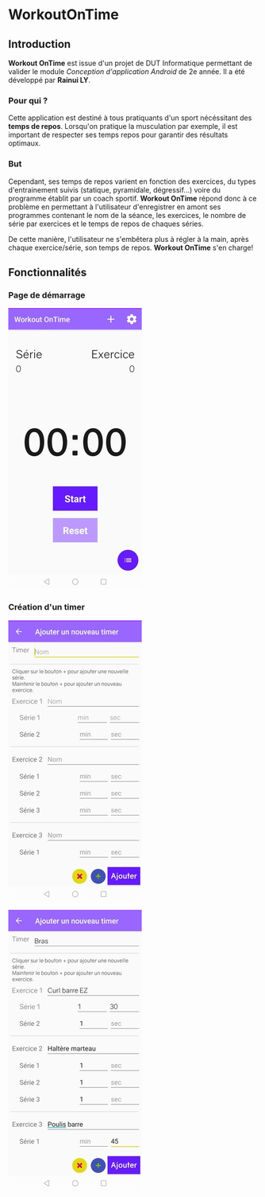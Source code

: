 # WorkoutOnTime

## Introduction

**Workout OnTime** est issue d'un projet de DUT Informatique permettant de valider le module *Conception d'application Android* de 2e année. Il a été développé par __Rainui LY__.

### Pour qui ?

Cette application est destiné à tous pratiquants d'un sport nécéssitant des **temps de repos**. Lorsqu'on pratique la musculation par exemple, il est important de respecter ses temps repos pour garantir des résultats optimaux. 

### But

Cependant, ses temps de repos varient en fonction des exercices, du types d'entrainement suivis (statique, pyramidale, dégressif...) voire du programme établit par un coach sportif. **Workout OnTime** répond donc à ce problème en permettant à l'utilisateur d'enregistrer en amont ses programmes contenant le nom de la séance, les exercices, le nombre de série par exercices et le temps de repos de chaques séries.

De cette manière, l'utilisateur ne s'embêtera plus à régler à la main, après chaque exercice/série, son temps de repos. **Workout OnTime** s'en charge!

## Fonctionnalités

### Page de démarrage

![Page lors de l'ouverture](screenshots/page-accueil.jpg)

### Création d'un timer

![Formulaire de création](screenshots/create-timer.jpg)

![Formulaire de création rempli](screenshots/chargement-timer-filled.jpg)




